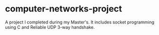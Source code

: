 # computer-networks-project
A project I completed during my Master's. It includes socket programming using C and Reliable UDP 3-way handshake.

